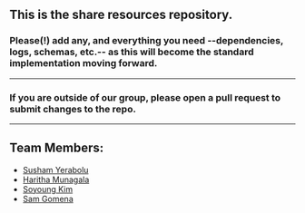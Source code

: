 ## This is the share resources repository.

### Please(!) add any, and everything you need --dependencies, logs, schemas, etc.-- as this will become the standard implementation moving forward.

---

### If you are outside of our group, please open a pull request to submit changes to the repo.

---

## Team Members:
* [Susham Yerabolu](yerabolu@pdx.edu)
* [Haritha Munagala](mharitha@pdx.edu)
* [Soyoung Kim](soyoung@pdx.edu)
* [Sam Gomena](gomenas@pdx.edu)
